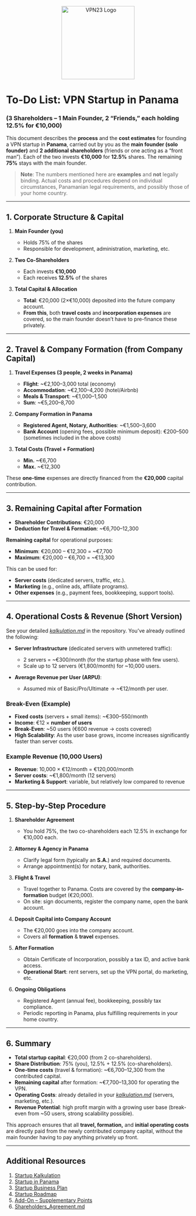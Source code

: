 <div align="center">
    <img src="https://x3.dynu.com/assets/logo-D3O0-4lF.png" alt="VPN23 Logo" width="200"/>
</div>

# To-Do List: VPN Startup in Panama  
### (3 Shareholders – 1 Main Founder, 2 “Friends,” each holding 12.5% for €10,000)

This document describes the **process** and the **cost estimates** for founding a VPN startup in **Panama**, carried out by you as the **main founder (solo founder)** and **2 additional shareholders** (friends or one acting as a “front man”). Each of the two invests **€10,000** for **12.5%** shares. The remaining **75%** stays with the main founder.

> **Note**: The numbers mentioned here are **examples** and **not** legally binding. Actual costs and procedures depend on individual circumstances, Panamanian legal requirements, and possibly those of your home country.

---

## 1. Corporate Structure & Capital

1. **Main Founder (you)**  
   - Holds 75% of the shares  
   - Responsible for development, administration, marketing, etc.

2. **Two Co-Shareholders**  
   - Each invests **€10,000**  
   - Each receives **12.5%** of the shares

3. **Total Capital & Allocation**  
   - **Total**: €20,000 (2×€10,000) deposited into the future company account.  
   - **From this**, both **travel costs** and **incorporation expenses** are covered, so the main founder doesn’t have to pre-finance these privately.

---

## 2. Travel & Company Formation (from Company Capital)

1. **Travel Expenses (3 people, 2 weeks in Panama)**  
   - **Flight**: ~€2,100–3,000 total (economy)  
   - **Accommodation**: ~€2,100–4,200 (hotel/Airbnb)  
   - **Meals & Transport**: ~€1,000–1,500  
   - **Sum**: ~€5,200–8,700  

2. **Company Formation in Panama**  
   - **Registered Agent, Notary, Authorities**: ~€1,500–3,600  
   - **Bank Account** (opening fees, possible minimum deposit): €200–500 (sometimes included in the above costs)

3. **Total Costs (Travel + Formation)**  
   - **Min.** ~€6,700  
   - **Max.** ~€12,300  

These **one-time** expenses are directly financed from the **€20,000** capital contribution.

---

## 3. Remaining Capital after Formation

- **Shareholder Contributions**: €20,000  
- **Deduction for Travel & Formation**: ~€6,700–12,300  

**Remaining capital** for operational purposes:  
- **Minimum**: €20,000 – €12,300 = ~€7,700  
- **Maximum**: €20,000 – €6,700 = ~€13,300  

This can be used for:
- **Server costs** (dedicated servers, traffic, etc.).  
- **Marketing** (e.g., online ads, affiliate programs).  
- **Other expenses** (e.g., payment fees, bookkeeping, support tools).

---

## 4. Operational Costs & Revenue (Short Version)

See your detailed [*kalkulation.md*](https://github.com/xheen908/VPN23_/blob/main/kalkulation.md) in the repository. You’ve already outlined the following:

- **Server Infrastructure** (dedicated servers with unmetered traffic):  
  - 2 servers = ~€300/month (for the startup phase with few users).  
  - Scale up to 12 servers (€1,800/month) for ~10,000 users.

- **Average Revenue per User (ARPU)**:  
  - Assumed mix of Basic/Pro/Ultimate → ~€12/month per user.

### Break-Even (Example)

- **Fixed costs** (servers + small items): ~€300–550/month  
- **Income**: €12 × **number of users**  
- **Break-Even**: ~50 users (€600 revenue → costs covered)  
- **High Scalability**: As the user base grows, income increases significantly faster than server costs.

### Example Revenue (10,000 Users)

- **Revenue**: 10,000 × €12/month = €120,000/month  
- **Server costs**: ~€1,800/month (12 servers)  
- **Marketing & Support**: variable, but relatively low compared to revenue  

---

## 5. Step-by-Step Procedure

1. **Shareholder Agreement**  
   - You hold 75%, the two co-shareholders each 12.5% in exchange for €10,000 each.

2. **Attorney & Agency in Panama**  
   - Clarify legal form (typically an **S.A.**) and required documents.  
   - Arrange appointment(s) for notary, bank, authorities.

3. **Flight & Travel**  
   - Travel together to Panama. Costs are covered by the **company-in-formation** budget (€20,000).  
   - On site: sign documents, register the company name, open the bank account.

4. **Deposit Capital into Company Account**  
   - The €20,000 goes into the company account.  
   - Covers all **formation** & **travel** expenses.

5. **After Formation**  
   - Obtain Certificate of Incorporation, possibly a tax ID, and active bank access.  
   - **Operational Start**: rent servers, set up the VPN portal, do marketing, etc.

6. **Ongoing Obligations**  
   - Registered Agent (annual fee), bookkeeping, possibly tax compliance.  
   - Periodic reporting in Panama, plus fulfilling requirements in your home country.

---

## 6. Summary

- **Total startup capital**: €20,000 (from 2 co-shareholders).  
- **Share Distribution**: 75% (you), 12.5% + 12.5% (co-shareholders).  
- **One-time costs** (travel & formation): ~€6,700–12,300 from the contributed capital.  
- **Remaining capital** after formation: ~€7,700–13,300 for operating the VPN.  
- **Operating Costs**: already detailed in your [*kalkulation.md*](https://github.com/xheen908/VPN23_/blob/main/kalkulation.md) (servers, marketing, etc.).  
- **Revenue Potential**: high profit margin with a growing user base (break-even from ~50 users, strong scalability possible).

This approach ensures that all **travel, formation,** and **initial operating costs** are directly paid from the newly contributed company capital, without the main founder having to pay anything privately up front.

---

## Additional Resources

1. [Startup Kalkulation](https://github.com/xheen908/VPN23_PR_enEN/blob/main/startup_kalkulation.md)  
2. [Startup in Panama](https://github.com/xheen908/VPN23_PR_enEN/blob/main/startup_panama.md)  
3. [Startup Business Plan](https://github.com/xheen908/VPN23_PR_enEN/blob/main/startup_buisnessplan.md)  
4. [Startup Roadmap](https://github.com/xheen908/VPN23_PR_enEN/blob/main/startup_roadmap.md)  
5. [Add-On – Supplementary Points](https://github.com/xheen908/VPN23_PR_enEN/blob/main/zusatz.md)
6. [Shareholders_Agreement.md](https://github.com/xheen908/VPN23_PR_enEN/blob/main/Shareholders_Agreement.md)
